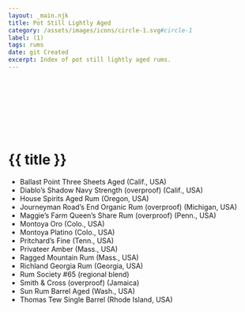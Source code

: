 ```yaml
---
layout: _main.njk
title: Pot Still Lightly Aged
category: /assets/images/icons/circle-1.svg#circle-1
label: (1)
tags: rums
date: git Created
excerpt: Index of pot still lightly aged rums.
---
```

<!-- markdownlint-disable MD025 -->
# {{ title }}<icon-l space="1em" label="(1)"><span class="with-icon"><svg class="icon"><use href="/assets/images/icons/circle-1.svg#circle-1"></use></svg></span></icon-l>
<!-- markdownlint-disable MD025 -->

<div class="index col-2">

* Ballast Point Three Sheets Aged (Calif., USA)
* Diablo&rsquo;s Shadow Navy Strength (overproof) (Calif., USA)
* House Spirits Aged Rum (Oregon, USA)
* Journeyman Road&rsquo;s End Organic Rum (overproof) (Michigan, USA)
* Maggie&rsquo;s Farm Queen&rsquo;s Share Rum (overproof) (Penn., USA)
* Montoya Oro (Colo., USA)
* Montoya Platino (Colo., USA)
* Pritchard&rsquo;s Fine (Tenn., USA)
* Privateer Amber (Mass., USA)
* Ragged Mountain Rum (Mass., USA)
* Richland Georgia Rum (Georgia, USA)
* Rum Society #65 (regional blend)
* Smith & Cross (overproof) (Jamaica)
* Sun Rum Barrel Aged (Wash., USA)
* Thomas Tew Single Barrel (Rhode Island, USA)

</div>
